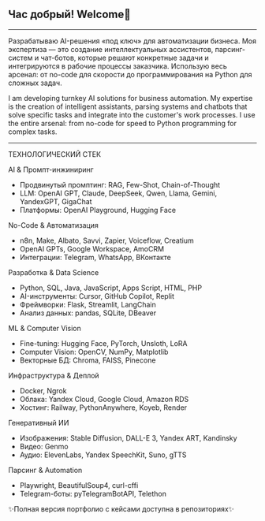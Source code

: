 ## Час добрый! Welcome👋
*****
Разрабатываю AI-решения «под ключ» для автоматизации бизнеса. Моя экспертиза — это создание интеллектуальных ассистентов, парсинг-систем и чат-ботов, которые решают конкретные задачи и интегрируются в рабочие процессы заказчика. Использую весь арсенал: от no-code для скорости до программирования на Python для сложных задач.

I am developing turnkey AI solutions for business automation. My expertise is the creation of intelligent assistants, parsing systems and chatbots that solve specific tasks and integrate into the customer's work processes. I use the entire arsenal: from no-code for speed to Python programming for complex tasks.
*****

ТЕХНОЛОГИЧЕСКИЙ СТЕК

AI & Промпт-инжиниринг
- Продвинутый промптинг: RAG, Few-Shot, Chain-of-Thought
- LLM: OpenAI GPT, Claude, DeepSeek, Qwen, Llama, Gemini, YandexGPT, GigaChat
- Платформы: OpenAI Playground, Hugging Face

No-Code & Автоматизация
- n8n, Make, Albato, Savvi, Zapier, Voiceflow, Creatium
- OpenAI GPTs, Google Workspace, AmoCRM
- Интеграции: Telegram, WhatsApp, ВКонтакте

Разработка & Data Science
- Python, SQL, Java, JavaScript, Apps Script, HTML, PHP
- AI-инструменты: Cursor, GitHub Copilot, Replit
- Фреймворки: Flask, Streamlit, LangChain
- Анализ данных: pandas, SQLite, DBeaver

ML & Computer Vision
- Fine-tuning: Hugging Face, PyTorch, Unsloth, LoRA
- Computer Vision: OpenCV, NumPy, Matplotlib
- Векторные БД: Chroma, FAISS, Pinecone

Инфраструктура & Деплой
- Docker, Ngrok
- Облака: Yandex Cloud, Google Cloud, Amazon RDS
- Хостинг: Railway, PythonAnywhere, Koyeb, Render

Генеративный ИИ
- Изображения: Stable Diffusion, DALL-E 3, Yandex ART, Kandinsky
- Видео: Genmo
- Аудио: ElevenLabs, Yandex SpeechKit, Suno, gTTS

Парсинг & Automation
- Playwright, BeautifulSoup4, curl-cffi
- Telegram-боты: pyTelegramBotAPI, Telethon

✨Полная версия портфолио с кейсами доступна в репозиториях✨
<!--
**Alintual/Alintual** is a ✨ _special_ ✨ repository because its `README.md` (this file) appears on your GitHub profile.

Here are some ideas to get you started:

- 🔭 I’m currently working on ...
- 🌱 I’m currently learning ...
- 👯 I’m looking to collaborate on ...
- 🤔 I’m looking for help with ...
- 💬 Ask me about ...
- 📫 How to reach me: ...
- 😄 Pronouns: ...
- ⚡ Fun fact: ...
-->
